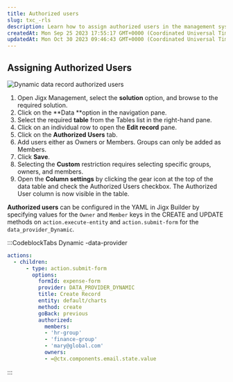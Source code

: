 ```yaml
---
title: Authorized users
slug: txc_-rls
description: Learn how to assign authorized users in the management system with this comprehensive document. Find instructions on adding users as owners or members, and discover how to add groups as members. Don't miss out on configuring authorized users in YAML using
createdAt: Mon Sep 25 2023 17:55:17 GMT+0000 (Coordinated Universal Time)
updatedAt: Mon Oct 30 2023 09:46:43 GMT+0000 (Coordinated Universal Time)
---
```


## Assigning Authorized Users

![Dynamic data record authorized users](https://archbee-image-uploads.s3.amazonaws.com/x7vdIDH6-ScTprfmi2XXX/yG-30i4j8ttnpK4eaxz_h_rls-authorizeduserconfig.png "Dynamic data record authorized users")

1. Open Jigx Management, select the **solution** option, and browse to the required solution.
2. Click on the **Data **option in the navigation pane.
3. Select the required **table** from the Tables list in the right-hand pane.
4. Click on an individual row to open the **Edit record** pane.&#x20;
5. &#x20;Click on the **Authorized Users** tab.&#x20;
6. Add users either as Owners or Members. Groups can only be added as Members.&#x20;
7. Click **Save**.&#x20;
8. Selecting the **Custom** restriction requires selecting specific groups, owners, and members. &#x20;
9. Open the **Column settings** by clicking the gear icon at the top of the data table and check the Authorized Users checkbox.  The Authorized User column is now visible in the table.

**Authorized users** can be configured in the YAML in Jigx Builder by specifying values for the `Owner` and `Member` keys in the CREATE and UPDATE methods on `action.execute-entity` and `action.submit-form` for the `data_provider_Dynamic`.

:::CodeblockTabs
Dynamic -data-provider

```yaml
actions:
  - children:
      - type: action.submit-form
        options:
          formId: expense-form
          provider: DATA_PROVIDER_DYNAMIC
          title: Create Record
          entity: default/charts
          method: create
          goBack: previous
          authorized:
            members:
            - 'hr-group'
            - 'finance-group'
            - 'mary@global.com'
            owners:
            - =@ctx.components.email.state.value  
```
:::

